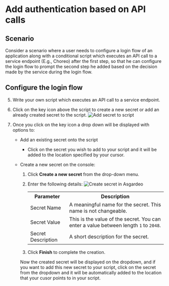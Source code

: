 # Add authentication based on API calls
## Scenario
Consider a scenario where a user needs to configure a login flow of an application along with a conditional script which executes an API call to a service endpoint (E.g., Choreo) after the first step, so that he can configure the login flow to prompt the second step he added based on the decision made by the service during the login flow.

## Configure the login flow

<CommonGuide guide='guides/fragments/manage-app/conditional-auth/configure-conditional-auth.md'/>

5. Write your own script which executes an API call to a service endpoint.

6. Click on the key icon above the script to create a new secret or add an already created secret to the script. <img :src="$withBase('/assets/img/guides/secret/add-secret-to-script.png')" alt="Add secret to script">
7. Once you click on the key icon a drop down will be displayed with options to:
    - Add an existing secret onto the script
        - Click on the secret you wish to add to your script and it will be added to the location specified by your cursor.
    - Create a new secret on the console:
        1. Click **Create a new secret** from the drop-down menu.

        2. Enter the following details:
            <img :src="$withBase('/assets/img/guides/secret/create-a-secret.png')" alt="Create secret in Asgardeo">

            <table>
                <tr>
                    <th>Parameter</th>
                    <th>Description</th>
                </tr>
                <tr>
                    <td>Secret Name</td>
                    <td>A meaningful name for the secret. This name is not changeable.</td>
                </tr>
                <tr>
                    <td>Secret Value</td>
                    <td>This is the value of the secret.  You can enter a value between length 
                    <code>1</code> to <code>2048</code>.</td>
                </tr>
                <tr>
                    <td>Secret Description</td>
                    <td>A short description for the secret.</td>
                </tr>
            </table>

        3. Click **Finish** to complete the creation.

        Now the created secret will be displayed on the dropdown, and if you want to add this new secret to your script, click on the secret from the dropdown and it will be automatically added to the location that your cusor points to in your script.



